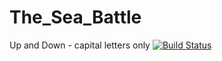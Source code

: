 # The_Sea_Battle
Up and Down - capital letters only
[![Build Status](https://travis-ci.org/Kostolom9919/The_Sea_Battle.svg?branch=master)](https://travis-ci.org/Kostolom9919/The_Sea_Battle)
